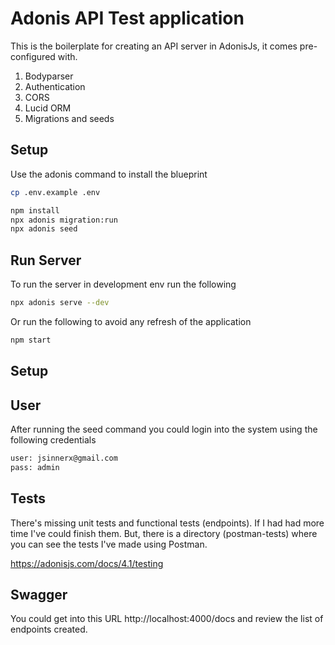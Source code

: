 # Adonis API Test application

This is the boilerplate for creating an API server in AdonisJs, it comes pre-configured with.

1. Bodyparser
2. Authentication
3. CORS
4. Lucid ORM
5. Migrations and seeds

## Setup

Use the adonis command to install the blueprint

```bash
cp .env.example .env

npm install
npx adonis migration:run
npx adonis seed
```
## Run Server

To run the server in development env run the following

```bash
npx adonis serve --dev
```

Or run the following to avoid any refresh of the application

```bash
npm start
```

## Setup

## User

After running the seed command you could login into the system using the following credentials

```bash
user: jsinnerx@gmail.com
pass: admin
```

## Tests

There's missing unit tests and functional tests (endpoints). If I had had more time I've could finish them. But, there is a directory (postman-tests) where you can see the tests I've made using Postman.

https://adonisjs.com/docs/4.1/testing

## Swagger

You could get into this URL http://localhost:4000/docs and review the list of endpoints created.
